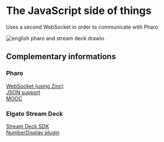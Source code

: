 # The JavaScript side of things
Uses a second WebSocket in order to communicate with Pharo

![english pharo and stream deck drawio](https://github.com/OpenSmock/PharoStreamDeck/assets/76944457/8759ba3e-1ce8-4eaa-8be2-db1831599f97)

## Complementary informations
### Pharo
[WebSocket (using Zinc)](https://github.com/svenvc/docs/blob/master/zinc/zinc-websockets-paper.md) \
[JSON support](https://github.com/pharo-open-documentation/pharo-wiki/blob/master/ExternalProjects/Export/JSON.md) \
[MOOC](https://www.youtube.com/watch?v=JUKIjdjGjBU&list=PL2okA_2qDJ-kCHVcNXdO5wsUZJCY31zwf)

### Elgato Stream Deck
[Stream Deck SDK](https://developer.elgato.com/documentation) \
[NumberDisplay plugin](https://developer.elgato.com/documentation/stream-deck/samples/numberdisplay)
